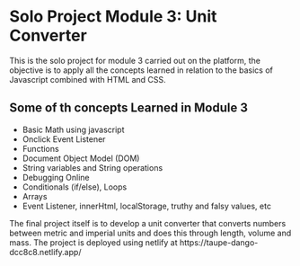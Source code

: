 <h1>Solo Project Module 3: Unit Converter</h1>

<p>This is the solo project for module 3 carried out on the platform, the objective is to apply all the concepts learned in relation to the basics of Javascript combined with HTML and CSS.</p>

<h2>Some of th concepts Learned in Module 3</h2>
<ul>
<li>Basic Math using javascript</li>
<li>Onclick Event Listener</li>
<li>Functions</li>
<li>Document Object Model (DOM)</li>
<li>String variables and String operations</li>
<li>Debugging Online</li>
<li>Conditionals (if/else), Loops</li>
<li> Arrays</dic>
<li>Event Listener, innerHtml, localStorage, truthy and falsy values, etc</li>
</ul>

<p>The final project itself is to develop a unit converter that converts numbers between metric and imperial units and does this through length, volume and mass. The project is deployed using netlify  at https://taupe-dango-dcc8c8.netlify.app/ </p>
